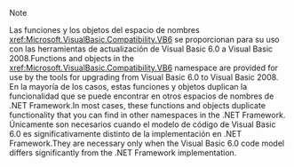 > [!NOTE]
>  <span data-ttu-id="b6ba9-101">Las funciones y los objetos del espacio de nombres <xref:Microsoft.VisualBasic.Compatibility.VB6> se proporcionan para su uso con las herramientas de actualización de Visual Basic 6.0 a Visual Basic 2008.</span><span class="sxs-lookup"><span data-stu-id="b6ba9-101">Functions and objects in the <xref:Microsoft.VisualBasic.Compatibility.VB6> namespace are provided for use by the tools for upgrading from Visual Basic 6.0 to Visual Basic 2008.</span></span> <span data-ttu-id="b6ba9-102">En la mayoría de los casos, estas funciones y objetos duplican la funcionalidad que se puede encontrar en otros espacios de nombres de .NET Framework.</span><span class="sxs-lookup"><span data-stu-id="b6ba9-102">In most cases, these functions and objects duplicate functionality that you can find in other namespaces in the .NET Framework.</span></span> <span data-ttu-id="b6ba9-103">Únicamente son necesarios cuando el modelo de código de Visual Basic 6.0 es significativamente distinto de la implementación en .NET Framework.</span><span class="sxs-lookup"><span data-stu-id="b6ba9-103">They are necessary only when the Visual Basic 6.0 code model differs significantly from the .NET Framework implementation.</span></span>